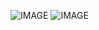 ![IMAGE](http://juijs.github.io/jui/res/img/jui_info_1.jpg)
![IMAGE](http://juijs.github.io/jui/res/img/jui_info_2.jpg)